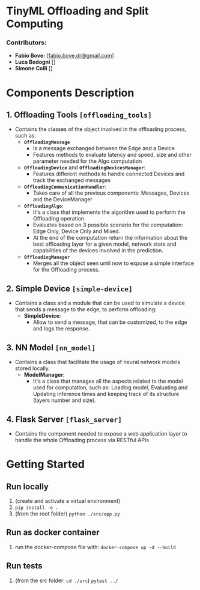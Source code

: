 # TinyML Offloading and Split Computing

### Contributors: 
- **Fabio Bove:** [fabio.bove.dr@gmail.com]
- **Luca Bedogni** []
- **Simone Colli** []

# Components Description

## 1. Offloading Tools `[offloading_tools]`
   - Contains the classes of the object involved in the offloading process, such as:
     - **`OffloadingMessage`**
       - Is a message exchanged between the Edge and a Device
       - Features methods to evaluate latency and speed, size and other parameter needed for the Algo computation
     - **`OffloadingDevice`** and **`OffloadingDevicesManager`**:
       - Features different methods to handle connected Devices and track the exchanged messages
     - **`OffloadingCommunicationHandler`**:
       - Takes care of all the previous components: Messages, Devices and the DeviceManager
     - **`OffloadingAlgo`**:
       - It's a class that implements the algorithm used to perform the Offloading operation
       - Evaluates based on 3 possible scenario for the computation: Edge Only, Device Only and Mixed.
       - At the end of the computation return the information about the best offloading layer for a given model, network state and capabilities of the devices involved in the prediction.
     - **`OffloadingManager`**
       - Merges all the object seen until now to expose a simple interface for the Offloading process.

## 2. Simple Device `[simple-device]`
   - Contains a class and a module that can be used to simulate a device that sends a message to the edge, to perform offloading:
     - **SimpleDevice**:
       - Allow to send a message, that can be customized, to the edge and logs the response.

## 3. NN Model `[nn_model]`
   - Contains a class that facilitate the usage of neural network models stored locally.
     - **ModelManager**:
       - It's a class that manages all the aspects related to the model used for computation, such as: Loading model, Evaluating and Updating inference times and keeping track of its structure (layers number and size).

## 4. Flask Server `[flask_server]`
- Contains the component needed to expose a web application layer to handle the whole Offloading process via RESTful APIs


# Getting Started

## Run locally
1. (create and activate a virtual environment)
2. `pip install -e .`
3. (from the root folder)  `python ./src/app.py`

## Run as docker container
1. run the docker-compose file with: `docker-compose up -d --build`

## Run tests
1. (from the src folder: `cd ./src`) `pytest ../`

